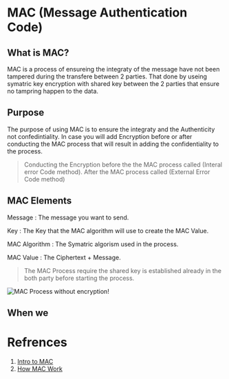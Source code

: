 # MAC (Message Authentication Code)

## What is MAC?

MAC is a process of ensureing the integraty of the message have not been tampered during the transfere between 2 parties. That done by useing symatric key encryption with shared key between the 2 parties that ensure no tampring happen to the data. 

## Purpose

The purpose of using MAC is to ensure the integraty and the Authenticity not confedintiality. In case you will add Encryption before or after conducting the MAC process that will result in adding the confidentiality to the process. 

> Conducting the Encryption before the the MAC process called (Interal error Code method). After the MAC process called (External Error Code method)

## MAC Elements

Message         : The message you want to send.

Key             : The Key that the MAC algorithm will use to create the MAC Value.

MAC Algorithm   : The Symatric algorism used in the process.

MAC Value       : The Ciphertext + Message.


> The MAC Process require the shared key is established already in the both party before starting the process.

![MAC Process without encryption!](https://media.geeksforgeeks.org/wp-content/uploads/MAC-without-encryption.png)

## When we

# Refrences
1.  [Intro to MAC](https://www.geeksforgeeks.org/message-authentication-codes/)
2. [How MAC Work](https://www.geeksforgeeks.org/how-message-authentication-code-works/)
